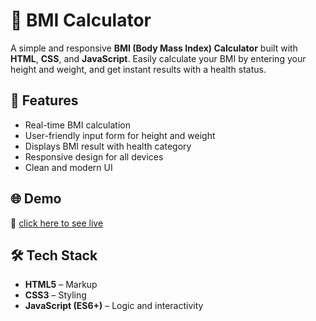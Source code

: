 # 🧮 BMI Calculator

A simple and responsive **BMI (Body Mass Index) Calculator** built with **HTML**, **CSS**, and **JavaScript**. Easily calculate your BMI by entering your height and weight, and get instant results with a health status.

## 🚀 Features

- Real-time BMI calculation
- User-friendly input form for height and weight
- Displays BMI result with health category
- Responsive design for all devices
- Clean and modern UI

## 🌐 Demo

🔗 [click here to see live](https://javascript-back-ground-color-switch-peach.vercel.app)
## 🛠️ Tech Stack

- **HTML5** – Markup  
- **CSS3** – Styling  
- **JavaScript (ES6+)** – Logic and interactivity
